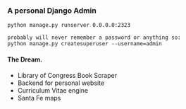 ### A personal Django Admin

```
python manage.py runserver 0.0.0.0:2323

probably will never remember a password or anything so:
python manage.py createsuperuser --username=admin
```

#### The Dream.
- Library of Congress Book Scraper
- Backend for personal website
- Curriculum Vitae engine
- Santa Fe maps
